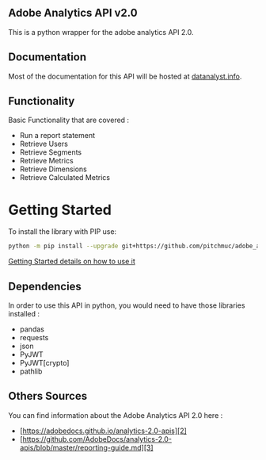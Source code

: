 Adobe Analytics API v2.0
-----------------------

This is a python wrapper for the adobe analytics API 2.0. 

## Documentation

Most of the documentation for this API will be hosted at [datanalyst.info][1].

## Functionality
Basic Functionality that are covered :
- Run a report statement  
- Retrieve Users 
- Retrieve Segments
- Retrieve Metrics 
- Retrieve Dimensions
- Retrieve Calculated Metrics

# Getting Started

To install the library with PIP use:

```bash
python -m pip install --upgrade git+https://github.com/pitchmuc/adobe_analytics_api_2.0.git#egg=adobe_analytics_2
```

[Getting Started details on how to use it](./docs/getting_started.md)


## Dependencies

In order to use this API in python, you would need to have those libraries installed : 
- pandas
- requests
- json
- PyJWT
- PyJWT[crypto]
- pathlib

## Others Sources

You can find information about the Adobe Analytics API 2.0 here : 
- [https://adobedocs.github.io/analytics-2.0-apis][2]
- [https://github.com/AdobeDocs/analytics-2.0-apis/blob/master/reporting-guide.md][3]

[1]: https://www.datanalyst.info
[2]: https://adobedocs.github.io/analytics-2.0-apis
[3]: https://github.com/AdobeDocs/analytics-2.0-apis/blob/master/reporting-guide.md
